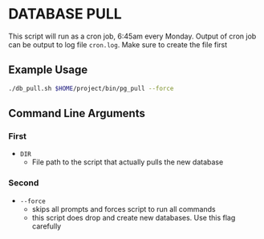 # DATABASE PULL

This script will run as a cron job, 6:45am every Monday. 
Output of cron job can be output to log file `cron.log`. Make sure to create the file first

## Example Usage

``` bash
./db_pull.sh $HOME/project/bin/pg_pull --force
```

## Command Line Arguments
### First
* `DIR`
  * File path to the script that actually pulls the new database

### Second
* `--force`
  * skips all prompts and forces script to run all commands
  * this script does drop and create new databases. Use this flag carefully

